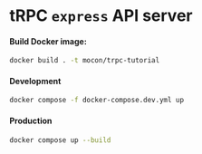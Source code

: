 # tRPC `express` API server

#### Build Docker image:

```sh
docker build . -t mocon/trpc-tutorial
```

#### Development

```sh
docker compose -f docker-compose.dev.yml up
```

#### Production

```sh
docker compose up --build
```
